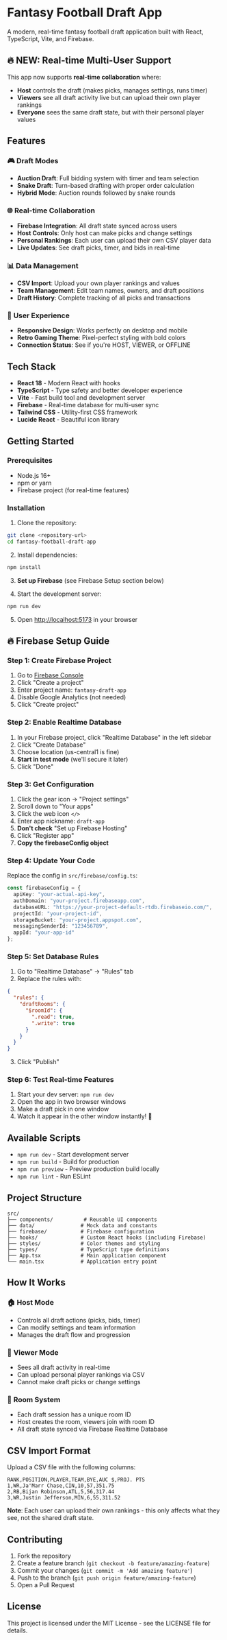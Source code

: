 # Fantasy Football Draft App

A modern, real-time fantasy football draft application built with React, TypeScript, Vite, and Firebase.

## 🔥 **NEW: Real-time Multi-User Support**

This app now supports **real-time collaboration** where:
- **Host** controls the draft (makes picks, manages settings, runs timer)
- **Viewers** see all draft activity live but can upload their own player rankings
- **Everyone** sees the same draft state, but with their personal player values

## Features

### 🎮 **Draft Modes**
- **Auction Draft**: Full bidding system with timer and team selection
- **Snake Draft**: Turn-based drafting with proper order calculation  
- **Hybrid Mode**: Auction rounds followed by snake rounds

### 🌐 **Real-time Collaboration**
- **Firebase Integration**: All draft state synced across users
- **Host Controls**: Only host can make picks and change settings
- **Personal Rankings**: Each user can upload their own CSV player data
- **Live Updates**: See draft picks, timer, and bids in real-time

### 📊 **Data Management**
- **CSV Import**: Upload your own player rankings and values
- **Team Management**: Edit team names, owners, and draft positions
- **Draft History**: Complete tracking of all picks and transactions

### 🎨 **User Experience**
- **Responsive Design**: Works perfectly on desktop and mobile
- **Retro Gaming Theme**: Pixel-perfect styling with bold colors
- **Connection Status**: See if you're HOST, VIEWER, or OFFLINE

## Tech Stack

- **React 18** - Modern React with hooks
- **TypeScript** - Type safety and better developer experience
- **Vite** - Fast build tool and development server
- **Firebase** - Real-time database for multi-user sync
- **Tailwind CSS** - Utility-first CSS framework
- **Lucide React** - Beautiful icon library

## Getting Started

### Prerequisites

- Node.js 16+ 
- npm or yarn
- Firebase project (for real-time features)

### Installation

1. Clone the repository:
```bash
git clone <repository-url>
cd fantasy-football-draft-app
```

2. Install dependencies:
```bash
npm install
```

3. **Set up Firebase** (see Firebase Setup section below)

4. Start the development server:
```bash
npm run dev
```

5. Open [http://localhost:5173](http://localhost:5173) in your browser

## 🔥 Firebase Setup Guide

### Step 1: Create Firebase Project

1. Go to [Firebase Console](https://console.firebase.google.com/)
2. Click "Create a project"
3. Enter project name: `fantasy-draft-app`
4. Disable Google Analytics (not needed)
5. Click "Create project"

### Step 2: Enable Realtime Database

1. In your Firebase project, click "Realtime Database" in the left sidebar
2. Click "Create Database"
3. Choose location (us-central1 is fine)
4. **Start in test mode** (we'll secure it later)
5. Click "Done"

### Step 3: Get Configuration

1. Click the gear icon → "Project settings"
2. Scroll down to "Your apps"
3. Click the web icon `</>`
4. Enter app nickname: `draft-app`
5. **Don't check** "Set up Firebase Hosting"
6. Click "Register app"
7. **Copy the firebaseConfig object**

### Step 4: Update Your Code

Replace the config in `src/firebase/config.ts`:

```typescript
const firebaseConfig = {
  apiKey: "your-actual-api-key",
  authDomain: "your-project.firebaseapp.com",
  databaseURL: "https://your-project-default-rtdb.firebaseio.com/",
  projectId: "your-project-id",
  storageBucket: "your-project.appspot.com",
  messagingSenderId: "123456789",
  appId: "your-app-id"
};
```

### Step 5: Set Database Rules

1. Go to "Realtime Database" → "Rules" tab
2. Replace the rules with:

```json
{
  "rules": {
    "draftRooms": {
      "$roomId": {
        ".read": true,
        ".write": true
      }
    }
  }
}
```

3. Click "Publish"

### Step 6: Test Real-time Features

1. Start your dev server: `npm run dev`
2. Open the app in two browser windows
3. Make a draft pick in one window
4. Watch it appear in the other window instantly! 🎉

## Available Scripts

- `npm run dev` - Start development server
- `npm run build` - Build for production
- `npm run preview` - Preview production build locally
- `npm run lint` - Run ESLint

## Project Structure

```
src/
├── components/          # Reusable UI components
├── data/               # Mock data and constants
├── firebase/           # Firebase configuration
├── hooks/              # Custom React hooks (including Firebase)
├── styles/             # Color themes and styling
├── types/              # TypeScript type definitions
├── App.tsx             # Main application component
└── main.tsx            # Application entry point
```

## How It Works

### 🏠 **Host Mode**
- Controls all draft actions (picks, bids, timer)
- Can modify settings and team information
- Manages the draft flow and progression

### 👀 **Viewer Mode**  
- Sees all draft activity in real-time
- Can upload personal player rankings via CSV
- Cannot make draft picks or change settings

### 📱 **Room System**
- Each draft session has a unique room ID
- Host creates the room, viewers join with room ID
- All draft state synced via Firebase Realtime Database

## CSV Import Format

Upload a CSV file with the following columns:

```
RANK,POSITION,PLAYER,TEAM,BYE,AUC $,PROJ. PTS
1,WR,Ja'Marr Chase,CIN,10,57,351.75
2,RB,Bijan Robinson,ATL,5,56,317.44
3,WR,Justin Jefferson,MIN,6,55,311.52
```

**Note**: Each user can upload their own rankings - this only affects what they see, not the shared draft state.

## Contributing

1. Fork the repository
2. Create a feature branch (`git checkout -b feature/amazing-feature`)
3. Commit your changes (`git commit -m 'Add amazing feature'`)
4. Push to the branch (`git push origin feature/amazing-feature`)
5. Open a Pull Request

## License

This project is licensed under the MIT License - see the LICENSE file for details.